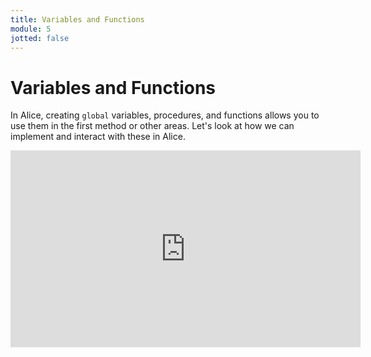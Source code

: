 ```yaml
---
title: Variables and Functions
module: 5
jotted: false
---
```


# Variables and Functions

In Alice, creating `global` variables, procedures, and functions allows you to use them in the first method or other areas.  Let's look at how we can implement and interact with these in Alice.

<!-- video -->
<iframe width="560" height="315" src="https://umontana.zoom.us/recording/share/cEaYlsJUrYnKzLMT0by3mFeZBFDN54sj2rArDUtu1XmwIumekTziMw" frameborder="0" allow="accelerometer; autoplay; encrypted-media; gyroscope; picture-in-picture" allowfullscreen></iframe>